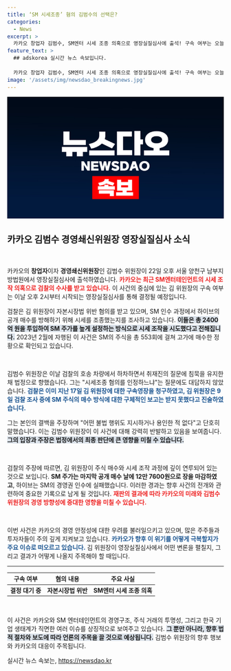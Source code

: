 ```yaml
---
title: ‘SM 시세조종’ 혐의 김범수의 선택은?
categories:
  - News
excerpt: >
  카카오 창업자 김범수, SM엔터 시세 조종 의혹으로 영장실질심사에 출석! 구속 여부는 오늘 결정되며, 검찰은 약 2400억 원을 투입한 혐의를 추적 중. 그의 하루가 판도를 뒤흔들까?
feature_text: >
  ## adskorea 실시간 뉴스 속보입니다.

  카카오 창업자 김범수, SM엔터 시세 조종 의혹으로 영장실질심사에 출석! 구속 여부는 오늘 결정되며, 검찰은 약 2400억 원을 투입한 혐의를 추적 중. 그의 하루가 판도를 뒤흔들까?
image: '/assets/img/newsdao_breakingnews.jpg'
---
```


<p><img src="/assets/img/newsdao_breakingnews.jpg" alt="adskorea 속보" /></p>

<h2 data-ke-size="size26">카카오 김범수 경영쇄신위원장 영장실질심사 소식</h2>

<p data-ke-size="size16">&nbsp;</p>

<p>카카오의 <b>창업자</b>이자 <b>경영쇄신위원장</b>인 김범수 위원장이 22일 오후 서울 양천구 남부지방법원에서 영장실질심사에 출석하였습니다. <b><span style="color: #ee2323;">카카오는 최근 SM엔터테인먼트의 시세 조작 의혹으로 검찰의 수사를 받고 있습니다.</span></b> 이 사건의 중심에 있는 김 위원장의 구속 여부는 이날 오후 2시부터 시작되는 영장실질심사를 통해 결정될 예정입니다. </p>

<p>검찰은 김 위원장이 자본시장법 위반 혐의를 받고 있으며, SM 인수 과정에서 하이브의 공개 매수를 방해하기 위해 시세를 조종했는지를 조사하고 있습니다. <b><span style="background-color: #21538527;">이들은 총 2400억 원을 투입하여 SM 주가를 높게 설정하는 방식으로 시세 조작을 시도했다고 전해집니다.</span></b> 2023년 2월에 자행된 이 사건은 SM의 주식을 총 553회에 걸쳐 고가에 매수한 정황으로 확인되고 있습니다.</p>

<p data-ke-size="size16">&nbsp;</p>

<p>김범수 위원장은 이날 검찰의 호송 차량에서 하차하면서 취재진의 질문에 침묵을 유지한 채 법정으로 향했습니다. 그는 "시세조종 혐의를 인정하느냐"는 질문에도 대답하지 않았습니다. <b><span style="color: #1a5490;">검찰은 이미 지난 17일 김 위원장에 대한 구속영장을 청구하였고, 김 위원장은 9일 검찰 조사 중에 SM 주식의 매수 방식에 대한 구체적인 보고는 받지 못했다고 진술하였습니다.</span></b> </p>

<p>그는 본인의 결백을 주장하며 "어떤 불법 행위도 지시하거나 용인한 적 없다"고 단호히 말했습니다. 이는 김범수 위원장이 이 사건에 대해 강력히 반발하고 있음을 보여줍니다. <b><span style="background-color: #21538527;">그의 입장과 주장은 법정에서의 최종 판단에 큰 영향을 미칠 수 있습니다.</span></b></p>

<p data-ke-size="size16">&nbsp;</p>

<p>검찰의 주장에 따르면, 김 위원장이 주식 매수와 시세 조작 과정에 깊이 연루되어 있는 것으로 보입니다. <b>SM 주가는 마지막 공개 매수 날에 12만 7600원으로 장을 마감하였고</b>, 하이브는 SM의 경영권 인수에 실패했습니다. 이러한 경과는 향후 사건의 전개와 관련하여 중요한 기록으로 남게 될 것입니다. <b><span style="color: #ee2323;">재판의 결과에 따라 카카오의 미래와 김범수 위원장의 경영 방향성에 중대한 영향을 미칠 수 있습니다.</span></b> </p>

<p data-ke-size="size16">&nbsp;</p>

<p>이번 사건은 카카오의 경영 안정성에 대한 우려를 불러일으키고 있으며, 많은 주주들과 투자자들이 주의 깊게 지켜보고 있습니다. <b><span style="color: #1a5490;">카카오가 향후 이 위기를 어떻게 극복할지가 주요 이슈로 떠오르고 있습니다.</span></b> 김 위원장이 영장실질심사에서 어떤 변론을 펼칠지, 그리고 결과가 어떻게 나올지 주목해야 할 때입니다. </p>

<hr>

<table style="border-collapse: collapse; width: 100%;">
    <thead>
        <tr>
            <th style="text-align: center;">구속 여부</th>
            <th style="text-align: center;">혐의 내용</th>
            <th style="text-align: center;">주요 사실</th>
        </tr>
    </thead>
    <tbody>
        <tr>
            <td style="text-align: center; height: 17px;"><b>결정 대기 중</b></td>
            <td style="text-align: center; height: 17px;"><b>자본시장법 위반</b></td>
            <td style="text-align: center; height: 17px;"><b>SM엔터 시세 조종 의혹</b></td>
        </tr>
    </tbody>
</table>

<p data-ke-size="size16">&nbsp;</p>

<p>이 사건은 카카오와 SM 엔터테인먼트의 경영구조, 주식 거래의 투명성, 그리고 한국 기업 생태계가 직면한 여러 이슈를 상징적으로 보여주고 있습니다. <b><span style="background-color: #21538527;">그 뿐만 아니라, 향후 법적 절차와 보도에 따라 언론의 주목을 끌 것으로 예상됩니다.</span></b> 김범수 위원장의 향후 행보와 카카오의 대응이 주목됩니다.</p>
실시간 뉴스 속보는, <a href="https://newsdao.kr" rel="dofollow">https://newsdao.kr</a>


